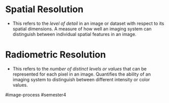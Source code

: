 # Spatial Resolution
- This refers to the *level of detail* in an image or dataset with respect to its spatial dimensions. A measure of how well an imaging system can distinguish between individual spatial features in an image.

# Radiometric Resolution
- This refers to the *number of distinct levels or values* that can be represented for each pixel in an image. Quantifies the ability of an imaging system to distinguish between different intensity or color values.

#image-process #semester4 